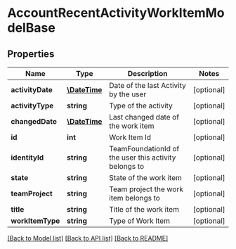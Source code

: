 # AccountRecentActivityWorkItemModelBase

## Properties
Name | Type | Description | Notes
------------ | ------------- | ------------- | -------------
**activityDate** | [**\DateTime**](\DateTime.md) | Date of the last Activity by the user | [optional] 
**activityType** | **string** | Type of the activity | [optional] 
**changedDate** | [**\DateTime**](\DateTime.md) | Last changed date of the work item | [optional] 
**id** | **int** | Work Item Id | [optional] 
**identityId** | **string** | TeamFoundationId of the user this activity belongs to | [optional] 
**state** | **string** | State of the work item | [optional] 
**teamProject** | **string** | Team project the work item belongs to | [optional] 
**title** | **string** | Title of the work item | [optional] 
**workItemType** | **string** | Type of Work Item | [optional] 

[[Back to Model list]](../README.md#documentation-for-models) [[Back to API list]](../README.md#documentation-for-api-endpoints) [[Back to README]](../README.md)


